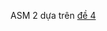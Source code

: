 ASM 2 dựa trên [đề 4](https://github.com/SilencedFrost/Java2-MOB1023/blob/main/ASM2/src/Resources/%C4%90E%CC%82%CC%80%204.pdf)
